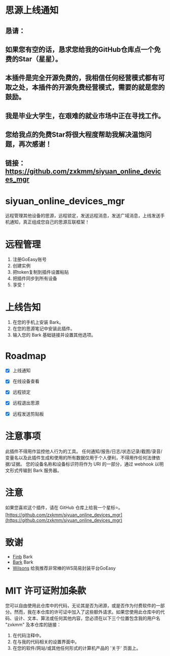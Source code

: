 # 思源上线通知
## 恳请：
## 如果您有空的话，恳求您给我的GitHub仓库点一个**免费**的Star（星星）。
## 本插件是完全开源免费的，我相信任何经营模式都有可取之处，本插件的开源免费经营模式，需要的就是您的鼓励。
## 我是毕业大学生，在艰难的就业市场中正在寻找工作。
## 您给我点的免费Star将很大程度帮助我解决温饱问题，再次感谢！
## 链接：https://github.com/zxkmm/siyuan_online_devices_mgr

##
# siyuan_online_devices_mgr
远程管理其他设备的思源，远程锁定，发送远程消息，发送广域消息，上线发送手机通知，真正组成您自己的思源互联框架！

# 远程管理
1. 注册GoEasy账号
2. 创建实例
3. 把token复制到插件设置粘贴
4. 把插件同步到所有设备
5. 享受！

# 上线告知
1. 在您的手机上安装 Bark。
2. 在您的思源笔记中安装此插件。
3. 输入您的 Bark 基础链接并设置其他选项。

# Roadmap
* [x] 上线通知
* [x] 在线设备查看
* [x] 远程锁定
* [x] 远程退出思源
* [x] 远程发送剪贴板


# 注意事项
此插件不得用作监控他人行为的工具。
任何通知/报告/日志/状态记录/截图/录音/变量名以及此插件生成和使用的所有数据仅用于个人便利，不得用作任何法律依据/证据。
您的设备名称和设备标识符将作为 URI 的一部分，通过 webhook 以明文形式传输到 Bark 服务器。

# 注意
如果您喜欢这个插件，请在 GitHub 仓库上给我一个星标⭐。[https://github.com/zxkmm/siyuan_online_devices_mgr](https://github.com/zxkmm/siyuan_online_devices_mgr)


# 致谢
- [Finb](https://github.com/Finb) Bark
- [Bark](https://github.com/Finb/Bark) Bark
- [Wilsons](https://ld246.com/member/wilsons) 给我推荐非常棒的WS简易封装平台GoEasy


# MIT 许可证附加条款

您可以自由使用此仓库中的代码，无论其是否为闭源，或是否作为付费软件的一部分。然而，我在本仓库的许可证中加入了这些额外请求。如果您使用此仓库中的代码、设计、文本、算法或任何其他内容，您必须在以下三个位置包含我的用户名 "zxkmm" 及本仓库的链接：

1. 在代码注释中。
2. 在与我的代码相关的设置界面中。
3. 在您的软件/网站/或其他任何形式的计算机产品的 '关于' 页面上。
